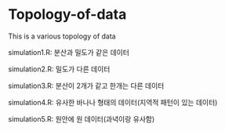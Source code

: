 # Topology-of-data
This is a various topology of data 

simulation1.R: 분산과 밀도가 같은 데이터 

simulation2.R: 밀도가 다른 데이터

simulation3.R: 분산이 2개가 같고 한개는 다른 데이터 

simulation4.R: 유사한 바나나 형태의 데이터(지역적 패턴이 있는 데이터) 

simulation5.R: 원안에 원 데이터(과녁이랑 유사함)
